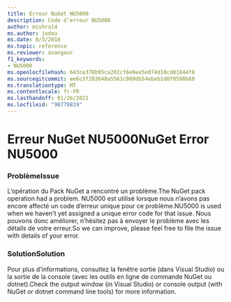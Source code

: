 ```yaml
---
title: Erreur NuGet NU5000
description: Code d’erreur NU5000
author: mishra14
ms.author: jodou
ms.date: 8/3/2018
ms.topic: reference
ms.reviewer: anangaur
f1_keywords:
- NU5000
ms.openlocfilehash: 643ce378b95ca202cf6e9ee5e074d10cd01844f8
ms.sourcegitcommit: ee6c3f203648a5561c809db54ebeb1d0f0598b68
ms.translationtype: MT
ms.contentlocale: fr-FR
ms.lasthandoff: 01/26/2021
ms.locfileid: "98779819"
---
```

# <a name="nuget-error-nu5000"></a><span data-ttu-id="783a8-103">Erreur NuGet NU5000</span><span class="sxs-lookup"><span data-stu-id="783a8-103">NuGet Error NU5000</span></span>

### <a name="issue"></a><span data-ttu-id="783a8-104">Problème</span><span class="sxs-lookup"><span data-stu-id="783a8-104">Issue</span></span>

<span data-ttu-id="783a8-105">L’opération du Pack NuGet a rencontré un problème.</span><span class="sxs-lookup"><span data-stu-id="783a8-105">The NuGet pack operation had a problem.</span></span> <span data-ttu-id="783a8-106">NU5000 est utilisé lorsque nous n’avons pas encore affecté un code d’erreur unique pour ce problème.</span><span class="sxs-lookup"><span data-stu-id="783a8-106">NU5000 is used when we haven't yet assigned a unique error code for that issue.</span></span> <span data-ttu-id="783a8-107">Nous pouvons donc améliorer, n’hésitez pas à envoyer le problème avec les détails de votre erreur.</span><span class="sxs-lookup"><span data-stu-id="783a8-107">So we can improve, please feel free to file the issue with details of your error.</span></span>


### <a name="solution"></a><span data-ttu-id="783a8-108">Solution</span><span class="sxs-lookup"><span data-stu-id="783a8-108">Solution</span></span>

<span data-ttu-id="783a8-109">Pour plus d’informations, consultez la fenêtre sortie (dans Visual Studio) ou la sortie de la console (avec les outils en ligne de commande NuGet ou dotnet).</span><span class="sxs-lookup"><span data-stu-id="783a8-109">Check the output window (in Visual Studio) or console output (with NuGet or dotnet command line tools) for more information.</span></span>


